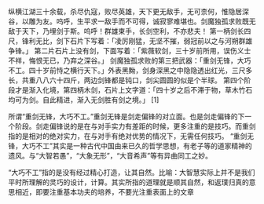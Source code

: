 


纵横江湖三十余载，杀尽仇寇，败尽英雄，天下更无敌手，无可柰何，惟隐居深谷，以雕为友。呜呼，生平求一敌手而不可得，诚寂寥难堪也。剑魔独孤求败既无敌于天下，乃埋剑于斯。呜呼！群雄束手，长剑空利，不亦悲夫！
第一柄剑长四尺，锋利无比，剑下石片下写着：「凌厉刚猛，无坚不摧，弱冠前以之与河朔群雄争锋。」
第二片石片上没有剑，下面写着：「紫薇软剑，三十岁前所用，误伤义士不祥，悔恨无已，乃弃之深谷。」
剑魔独孤求败的第三把武器：「重剑无锋，大巧不工。四十岁前恃之横行天下。」外表黑黝，剑身深黑之中隐隐透出红光，三尺多长，共重八八六十四斤，两边剑锋都是钝口，剑尖圆圆的似是个半球。
第四个阶段才是渐入化境，第四柄木剑，石片上文字道：「四十岁之后不滞于物，草木竹石均可为剑。自此精进，渐入无剑胜有剑之境。」 [1]


所谓“重剑无锋，大巧不工。”重剑无锋是剑走偏锋的对立面。也是剑走偏锋的下一个阶段。剑走偏锋说的是在与对手实力有差距的时候，更多注重的是技巧。而重剑指的是相对的绝对实力，在与对手有绝对优势的情况下，无需任何技巧。
“重剑无锋，大巧不工”其实是一种古代中国由来已久的哲学思想，有老子等的道家精神的遗风。与“大智若愚”，“大象无形”，“大音希声”等有异曲同工之妙。


“大巧不工”指的是没有经过精心打造，让其自然。比喻：大智慧实际上并不是我们平时所理解的灵巧的设计，计算。其实所指的道理就是顺其自然，和返璞归真的意思相近，即要注重基本功夫的培养，不要光注重表面上的文章


